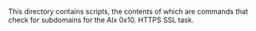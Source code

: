 This directory contains scripts, the contents of which are commands that check for subdomains for the Alx 0x10. HTTPS SSL task.
